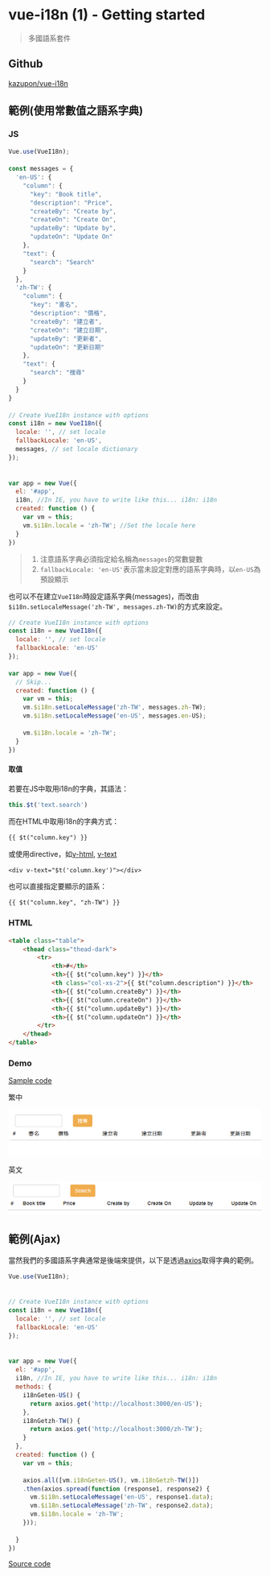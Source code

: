 # vue-i18n (1) - Getting started

> 多國語系套件

## Github

[kazupon/vue-i18n](https://github.com/kazupon/vue-i18n)


## 範例(使用常數值之語系字典)


### JS

```javascript
Vue.use(VueI18n);

const messages = {
  'en-US': {
    "column": {
      "key": "Book title",
      "description": "Price",
      "createBy": "Create by",
      "createOn": "Create On",
      "updateBy": "Update by",
      "updateOn": "Update On"
    },
    "text": {
      "search": "Search"
    }
  },
  'zh-TW': {
    "column": {
      "key": "書名",
      "description": "價格",
      "createBy": "建立者",
      "createOn": "建立日期",
      "updateBy": "更新者",
      "updateOn": "更新日期"
    },
    "text": {
      "search": "搜尋"
    }
  }
}

// Create VueI18n instance with options
const i18n = new VueI18n({
  locale: '', // set locale
  fallbackLocale: 'en-US',
  messages, // set locale dictionary
});


var app = new Vue({
  el: '#app',
  i18n, //In IE, you have to write like this... i18n: i18n
  created: function () {
    var vm = this;
    vm.$i18n.locale = 'zh-TW'; //Set the locale here
  }
})
```

> 1. 注意語系字典必須指定給名稱為`messages`的常數變數
> 2. `fallbackLocale: 'en-US'`表示當未設定對應的語系字典時，以`en-US`為預設顯示

也可以不在建立`VueI18n`時設定語系字典(messages)，而改由`$i18n.setLocaleMessage('zh-TW', messages.zh-TW)`的方式來設定。

```javascript
// Create VueI18n instance with options
const i18n = new VueI18n({
  locale: '', // set locale
  fallbackLocale: 'en-US'
});

var app = new Vue({
  // Skip...
  created: function () {
    var vm = this;
    vm.$i18n.setLocaleMessage('zh-TW', messages.zh-TW); 
    vm.$i18n.setLocaleMessage('en-US', messages.en-US);
    
    vm.$i18n.locale = 'zh-TW';
  }
})
```

#### 取值

若要在JS中取用i18n的字典，其語法：

```javascript
this.$t('text.search')
```

而在HTML中取用i18n的字典方式：

```html
{{ $t("column.key") }}
```

或使用directive，如[v-html](https://vuejs.org/v2/api/#v-html), [v-text](https://vuejs.org/v2/api/#v-text)
```
<div v-text="$t('column.key')"></div>
```

也可以直接指定要顯示的語系：

```html
{{ $t("column.key", "zh-TW") }}
```

### HTML

```html
<table class="table">
    <thead class="thead-dark">
        <tr>
            <th>#</th>
            <th>{{ $t("column.key") }}</th>
            <th class="col-xs-2">{{ $t("column.description") }}</th>
            <th>{{ $t("column.createBy") }}</th>
            <th>{{ $t("column.createOn") }}</th>
            <th>{{ $t("column.updateBy") }}</th>
            <th>{{ $t("column.updateOn") }}</th>
        </tr>
    </thead>
</table>
```

### Demo

[Sample code](https://github.com/KarateJB/eBooks/tree/master/Vue.js/04.%20vue-i18n%20(1)/sample%20code/const)

繁中

![](assets/001.png)

英文

![](assets/002.png)



## 範例(Ajax)

當然我們的多國語系字典通常是後端來提供，以下是透過[axios](https://github.com/axios/axios)取得字典的範例。

```javascript
Vue.use(VueI18n);


// Create VueI18n instance with options
const i18n = new VueI18n({
  locale: '', // set locale
  fallbackLocale: 'en-US'
});


var app = new Vue({
  el: '#app',
  i18n, //In IE, you have to write like this... i18n: i18n
  methods: {
    i18nGeten-US() {
      return axios.get('http://localhost:3000/en-US');
    },
    i18nGetzh-TW() {
      return axios.get('http://localhost:3000/zh-TW');
    }
  },
  created: function () {
    var vm = this;

    axios.all([vm.i18nGeten-US(), vm.i18nGetzh-TW()])
    .then(axios.spread(function (response1, response2) {
      vm.$i18n.setLocaleMessage('en-US', response1.data);
      vm.$i18n.setLocaleMessage('zh-TW', response2.data);
      vm.$i18n.locale = 'zh-TW';
    }));

  }
})
```

[Source code](https://github.com/KarateJB/eBooks/tree/master/Vue.js/04.%20vue-i18n%20(1)/sample%20code/jsonfile)
